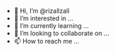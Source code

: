 - 👋 Hi, I’m @rizallzall
- 👀 I’m interested in ...
- 🌱 I’m currently learning ...
- 💞️ I’m looking to collaborate on ...
- 📫 How to reach me ...

<!---
rizallzall/rizallzall is a ✨ special ✨ repository because its `README.md` (this file) appears on your GitHub profile.
You can click the Preview link to take a look at your changes.
--->
